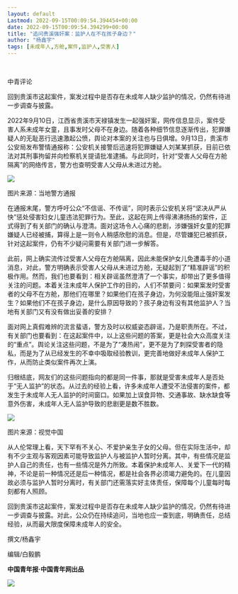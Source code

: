 ```yaml
---
layout: default
Lastmod: 2022-09-15T00:09:54.394454+00:00
date: 2022-09-15T00:09:54.394299+00:00
title: "追问贵溪强奸案：监护人在不在孩子身边？"
author: "杨鑫宇"
tags: [未成年人,方舱,案件,监护人,受害人]
---
```


 

中青评论

回到贵溪市这起案件，案发过程中是否存在未成年人缺少监护的情况，仍然有待进一步调查与披露。

2022年9月10日，江西省贵溪市天禄镇发生一起强奸案，网传信息显示，案件受害人系未成年女童，且事发时父母不在身边。随着各种细节信息逐渐传出，犯罪嫌疑人的无耻恶行迅速激起公愤，舆论对本案的关注也与日俱增。9月13日，贵溪市公安局发布警情通报称：公安机关接警后迅速将犯罪嫌疑人刘某某抓获，目前已依法对其刑事拘留并向检察机关提请批准逮捕。与此同时，针对“受害人父母在方舱隔离”的网络传言，警方也查明受害人父母从未进过方舱。  

![](https://images.weserv.nl/?url=https%3A//mmbiz.qpic.cn/mmbiz_jpg/UBpbf3CibyG4ZdiaSFwOroVA6rrTcAluWTh54kPZTcR5qbTW9ePiaeRV0fmfcE4EeMU4KqHia2oFrbJsiarc3yS8Bqw/640%3Fwx_fmt%3Djpeg)

图片来源：当地警方通报

在通报末尾，警方呼吁公众“不信谣、不传谣”，同时表示公安机关将“坚决从严从快”惩处侵害妇女儿童违法犯罪行为。至此，这起在网上传得沸沸扬扬的案件，正式得到了有关部门的确认与澄清。面对这场令人心痛的悲剧，涉嫌强奸女童的犯罪嫌疑人已经被捕，算得上是一则令人稍感欣慰的消息。但是，尽管嫌犯已被抓获，针对这起案件，仍有不少疑问需要有关部门进一步解答。

此前，网上确实流传过受害人父母在方舱隔离，因此未能保护女儿免遭毒手的小道消息，对此，警方明确表示受害人父母从未进过方舱，无疑起到了“精准辟谣”的积极作用。然而，我们也要看到：相关辟谣虽然澄清了一个事实，却带出了更多值得关注的问题。本着关注未成年人保护工作的目的，人们不禁要问：如果案发时受害者的父母不在方舱，那他们在哪里？如果他们在孩子身边，为何没能阻止强奸案发生？如果他们不在孩子身边，是什么原因导致的？孩子身边有没有其他监护人？当地有关部门又有没有做出妥善的安排？

面对网上真假难辨的流言蜚语，警方及时以权威姿态辟谣，乃是职责所在。不过，有关部门也要看到：在这起案件中，以上这些问题的答案，更是社会大众高度关注的“重点”。舆论关注这些问题，不是为了“凑热闹”，更不是为了刺探受害者的隐私，而是为了从已经发生的不幸中吸取经验教训，更完善地做好未成年人保护工作，从而防止类似案件再次上演。

归根结底，网友们的这些问题指向的都是同一件事，那就是受害未成年人是否处于“无人监护”的状态。从过去的经验上看，许多未成年人遭受不法侵害的案件，都发生于未成年人无人监护的时间窗口。如果加上误食异物、交通事故、缺水缺食等意外伤害，未成年人无人监护导致的悲剧更是数不胜数。

![](https://images.weserv.nl/?url=https%3A//mmbiz.qpic.cn/mmbiz_jpg/UBpbf3CibyG4ZdiaSFwOroVA6rrTcAluWTzyOiab9pDgECfSWypgj1vQhGyb1PmLJnMtzRfJq3Z9MuiaJxZAyB7licA/640%3Fwx_fmt%3Djpeg)

图片来源：视觉中国

从人伦常理上看，天下罕有不关心、不爱护亲生子女的父母。但在实际生活中，却有不少主观与客观因素可能导致监护人与被监护人暂时分离。其中，有些情况是监护人自己的责任，也有一些情况是外力所致。本着保护未成年人、关爱下一代的精神，不论是前一种情况还是后一种情况，都是社会各界必须竭力避免的。在儿童因故必须与监护人暂时分离时，有关部门还需落实好主体责任，保障每个儿童每时每刻都有人照顾。

回到贵溪市这起案件，案发过程中是否存在未成年人缺少监护的情况，仍然有待进一步调查与披露。对此，公众仍在持续追问，当地也应一查到底，明确责任，总结经验，从而最大限度保障未成年人的安全。

撰文/杨鑫宇

编辑/白毅鹏

**中国青年报·中国青年网出品**

![](https://images.weserv.nl/?url=https%3A//mmbiz.qpic.cn/mmbiz_jpg/uXtCkJ0ibPPd58FP51CU67BvrptRqyeslpU5FicaJ1Xntib9loAsZUIAAGld7w6woaj0p2SeqwiaibvOTib2V4qot2pg/640%3Fwx_fmt%3Djpeg%26wxfrom%3D5%26wx_lazy%3D1%26wx_co%3D1)

